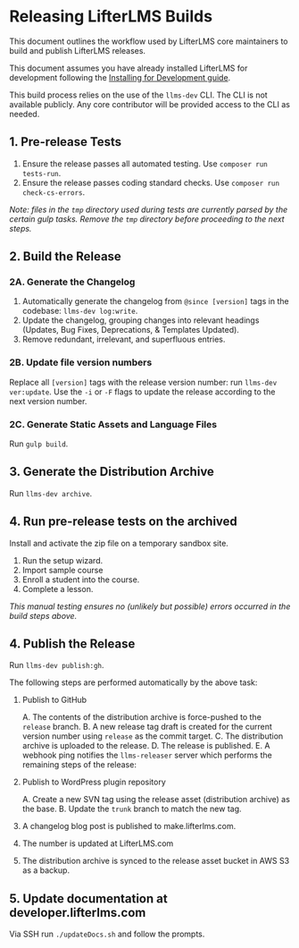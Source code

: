 Releasing LifterLMS Builds
==========================

This document outlines the workflow used by LifterLMS core maintainers to build and publish LifterLMS releases.

This document assumes you have already installed LifterLMS for development following the [Installing for Development guide](./installing.md).

This build process relies on the use of the `llms-dev` CLI. The CLI is not available publicly. Any core contributor will be provided access to the CLI as needed.


## 1. Pre-release Tests

1. Ensure the release passes all automated testing. Use `composer run tests-run`.
2. Ensure the release passes coding standard checks. Use `composer run check-cs-errors`.

_Note: files in the `tmp` directory used during tests are currently parsed by the certain gulp tasks. Remove the `tmp` directory before proceeding to the next steps._


## 2. Build the Release

### 2A. Generate the Changelog

1. Automatically generate the changelog from `@since [version]` tags in the codebase: `llms-dev log:write`.
2. Update the changelog, grouping changes into relevant headings (Updates, Bug Fixes, Deprecations, & Templates Updated).
3. Remove redundant, irrelevant, and superfluous entries.

### 2B. Update file version numbers

Replace all `[version]` tags with the release version number: run `llms-dev ver:update`. Use the `-i` or `-F` flags to update the release according to the next version number.

### 2C. Generate Static Assets and Language Files

Run `gulp build`.


## 3. Generate the Distribution Archive

Run `llms-dev archive`.


## 4. Run pre-release tests on the archived

Install and activate the zip file on a temporary sandbox site.

  1. Run the setup wizard.
  2. Import sample course
  3. Enroll a student into the course.
  4. Complete a lesson.

_This manual testing ensures no (unlikely but possible) errors occurred in the build steps above._


## 4. Publish the Release

Run `llms-dev publish:gh`.

The following steps are performed automatically by the above task:

1. Publish to GitHub

    A. The contents of the distribution archive is force-pushed to the `release` branch.
    B. A new release tag draft is created for the current version number using `release` as the commit target.
    C. The distribution archive is uploaded to the release.
    D. The release is published.
    E. A webhook ping notifies the `llms-releaser` server which performs the remaining steps of the release:

2. Publish to WordPress plugin repository

    A. Create a new SVN tag using the release asset (distribution archive) as the base.
    B. Update the `trunk` branch to match the new tag.

3. A changelog blog post is published to make.lifterlms.com.

4. The number is updated at LifterLMS.com

5. The distribution archive is synced to the release asset bucket in AWS S3 as a backup.


## 5. Update documentation at developer.lifterlms.com

Via SSH run `./updateDocs.sh` and follow the prompts.
